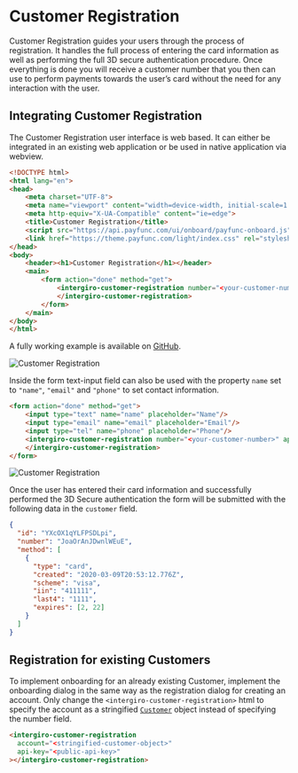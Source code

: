 # Customer Registration
Customer Registration guides your users through the process of registration. It handles the full process of entering the card information as well as performing the full 3D secure authentication procedure. Once everything is done you will receive a customer number that you then can use to perform payments towards the user’s card without the need for any interaction with the user.


## Integrating Customer Registration
The Customer Registration user interface is web based. 
It can either be integrated in an existing web application or be used in native application via webview.

```html
<!DOCTYPE html>
<html lang="en">
<head>
	<meta charset="UTF-8">
	<meta name="viewport" content="width=device-width, initial-scale=1.0">
	<meta http-equiv="X-UA-Compatible" content="ie=edge">
	<title>Customer Registration</title>
	<script src="https://api.payfunc.com/ui/onboard/payfunc-onboard.js"></script>
	<link href="https://theme.payfunc.com/light/index.css" rel="stylesheet">
</head>
<body>
    <header><h1>Customer Registration</h1></header>
    <main>
        <form action="done" method="get">
            <intergiro-customer-registration number="<your-customer-number>" api-key="<public-api-key>">
            </intergiro-customer-registration>
	    </form>
    </main>
</body>
</html>
```
A fully working example is available on [GitHub](https://github.com/payfunc/onboard-example).

<img :src="$withBase('/assets/img/merchant/customer-registration.jpg')" alt="Customer Registration">

Inside the form text-input field can also be used with the property `name` set to `"name"`, `"email"` and `"phone"` to set contact information.
```html
<form action="done" method="get">
    <input type="text" name="name" placeholder="Name"/>
    <input type="email" name="email" placeholder="Email"/>
    <input type="tel" name="phone" placeholder="Phone"/>
    <intergiro-customer-registration number="<your-customer-number>" api-key="<public-api-key>">
    </intergiro-customer-registration>
</form>
```

<img :src="$withBase('/assets/img/merchant/customer-registration-w-contact.jpg')" alt="Customer Registration">

Once the user has entered their card information and successfully performed the 3D Secure authentication the form will be submitted with the following data in the `customer` field.

```json
{
  "id": "YXcOX1qYLFPSDLpi",
  "number": "JoaOrAnJDwnlWEuE",
  "method": [
    {
      "type": "card",
      "created": "2020-03-09T20:53:12.776Z",
      "scheme": "visa",
      "iin": "411111",
      "last4": "1111",
      "expires": [2, 22]
    }
  ]
}
```


## Registration for existing Customers
To implement onboarding for an already existing Customer, implement the onboarding dialog in the same way as the registration dialog for creating an account.
Only change the `<intergiro-customer-registration>` html to specify the account as a stringified [`Customer`](../reference/customer.html#customer) object instead of specifying the number field.

```html
<intergiro-customer-registration
  account="<stringified-customer-object>"
  api-key="<public-api-key>"
></intergiro-customer-registration>
```